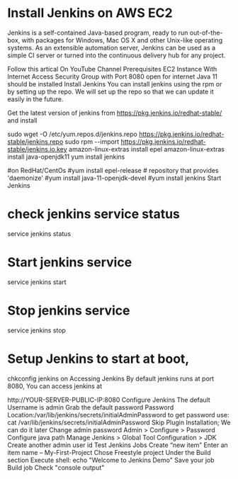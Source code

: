 # Install Jenkins on AWS EC2
Jenkins is a self-contained Java-based program, ready to run out-of-the-box, with packages for Windows, Mac OS X and other Unix-like operating systems. As an extensible automation server, Jenkins can be used as a simple CI server or turned into the continuous delivery hub for any project.

Follow this artical On YouTube Channel
Prerequisites
EC2 Instance
With Internet Access
Security Group with Port 8080 open for internet
Java 11 should be installed
Install Jenkins
You can install jenkins using the rpm or by setting up the repo. We will set up the repo so that we can update it easily in the future.

Get the latest version of jenkins from https://pkg.jenkins.io/redhat-stable/ and install

sudo wget -O /etc/yum.repos.d/jenkins.repo https://pkg.jenkins.io/redhat-stable/jenkins.repo
sudo rpm --import https://pkg.jenkins.io/redhat-stable/jenkins.io.key
amazon-linux-extras install epel 
amazon-linux-extras install java-openjdk11
yum install jenkins

#on RedHat/CentOs 
#yum install epel-release # repository that provides 'daemonize'
#yum install java-11-openjdk-devel
#yum install jenkins
Start Jenkins
# check jenkins service status
service jenkins status

# Start jenkins service
service jenkins start

# Stop jenkins service
service jenkins stop

# Setup Jenkins to start at boot,
chkconfig jenkins on
Accessing Jenkins
By default jenkins runs at port 8080, You can access jenkins at

http://YOUR-SERVER-PUBLIC-IP:8080
Configure Jenkins
The default Username is admin
Grab the default password
Password Location:/var/lib/jenkins/secrets/initialAdminPassword
to get password use: cat /var/lib/jenkins/secrets/initialAdminPassword
Skip Plugin Installation; We can do it later
Change admin password
Admin > Configure > Password
Configure java path
Manage Jenkins > Global Tool Configuration > JDK
Create another admin user id
Test Jenkins Jobs
Create “new item”
Enter an item name – My-First-Project
Chose Freestyle project
Under the Build section Execute shell: echo "Welcome to Jenkins Demo"
Save your job
Build job
Check "console output"
